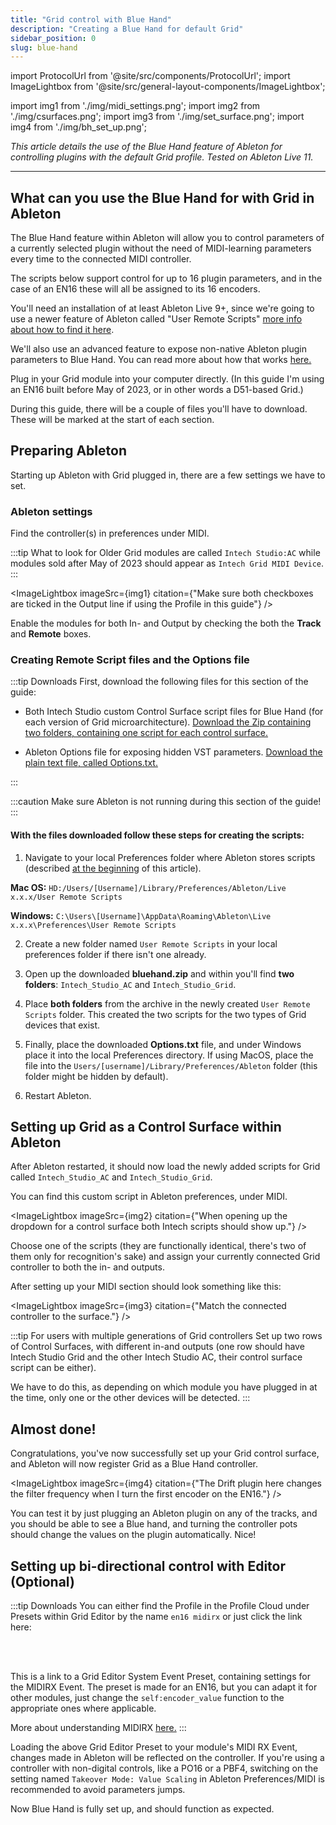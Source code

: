 ```yaml
---
title: "Grid control with Blue Hand"
description: "Creating a Blue Hand for default Grid"
sidebar_position: 0
slug: blue-hand
---
```


import ProtocolUrl from '@site/src/components/ProtocolUrl';
import ImageLightbox from '@site/src/general-layout-components/ImageLightbox';

import img1 from './img/midi_settings.png';
import img2 from './img/csurfaces.png';
import img3 from './img/set_surface.png';
import img4 from './img/bh_set_up.png';

_This article details the use of the Blue Hand feature of Ableton for controlling plugins with the default Grid profile. Tested on Ableton Live 11._

---

## What can you use the Blue Hand for with Grid in Ableton

The Blue Hand feature within Ableton will allow you to control parameters of a currently selected plugin without the need of MIDI-learning parameters every time to the connected MIDI controller.

The scripts below support control for up to 16 plugin parameters, and in the case of an EN16 these will all be assigned to its 16 encoders.

You'll need an installation of at least Ableton Live 9+, since we're going to use a newer feature of Ableton called "User Remote Scripts" [more info about how to find it here](https://help.ableton.com/hc/en-us/articles/206240184-Creating-your-own-Control-Surface-script).

We'll also use an advanced feature to expose non-native Ableton plugin parameters to Blue Hand. You can read more about how that works [here.](https://help.ableton.com/hc/en-us/articles/6003224107292-Options-txt-file)

Plug in your Grid module into your computer directly. (In this guide I'm using an EN16 built before May of 2023, or in other words a D51-based Grid.)

During this guide, there will be a couple of files you'll have to download. These will be marked at the start of each section.

## Preparing Ableton

Starting up Ableton with Grid plugged in, there are a few settings we have to set.

### Ableton settings

Find the controller(s) in preferences under MIDI.

:::tip What to look for
Older Grid modules are called `Intech Studio:AC` while modules sold after May of 2023 should appear as `Intech Grid MIDI Device`.
:::

<ImageLightbox imageSrc={img1} citation={"Make sure both checkboxes are ticked in the Output line if using the Profile in this guide"} />

Enable the modules for both In- and Output by checking the both the **Track** and **Remote** boxes.

### Creating Remote Script files and the Options file

:::tip Downloads
First, download the following files for this section of the guide:

- Both Intech Studio custom Control Surface script files for Blue Hand (for each version of Grid microarchitecture).
  <a target="_blank" href="/presets/bluehand/bluehand.zip" download="bluehand.zip"> Download the Zip containing two folders, containing one script for each control surface.</a>

- Ableton Options file for exposing hidden VST parameters.
  <a target="_blank" href="/presets/bluehand/Options.txt" download="Options.txt"> Download the plain text file, called Options.txt.</a>

:::

:::caution
Make sure Ableton is not running during this section of the guide!
:::

#### With the files downloaded follow these steps for creating the scripts:

1. Navigate to your local Preferences folder where Ableton stores scripts (described [at the beginning](./blue-hand.md#what-can-you-use-the-blue-hand-for-with-grid-in-ableton) of this article).

**Mac OS:** `HD:/Users/[Username]/Library/Preferences/Ableton/Live x.x.x/User Remote Scripts`

**Windows:** `C:\Users\[Username]\AppData\Roaming\Ableton\Live x.x.x\Preferences\User Remote Scripts`

2. Create a new folder named `User Remote Scripts` in your local preferences folder if there isn't one already.

3. Open up the downloaded **bluehand.zip** and within you'll find **two folders**: `Intech_Studio_AC` and `Intech_Studio_Grid`.

4. Place **both folders** from the archive in the newly created `User Remote Scripts` folder. This created the two scripts for the two types of Grid devices that exist.

5. Finally, place the downloaded **Options.txt** file, and under Windows place it into the local Preferences directory. If using MacOS, place the file into the `Users/[username]/Library/Preferences/Ableton` folder (this folder might be hidden by default).

6. Restart Ableton.

## Setting up Grid as a Control Surface within Ableton

After Ableton restarted, it should now load the newly added scripts for Grid called `Intech_Studio_AC` and `Intech_Studio_Grid`.

You can find this custom script in Ableton preferences, under MIDI.

<ImageLightbox imageSrc={img2} citation={"When opening up the dropdown for a control surface both Intech scripts should show up."} />

Choose one of the scripts (they are functionally identical, there's two of them only for recognition's sake) and assign your currently connected Grid controller to both the in- and outputs.

After setting up your MIDI section should look something like this:

<ImageLightbox imageSrc={img3} citation={"Match the connected controller to the surface."} />

:::tip For users with multiple generations of Grid controllers
Set up two rows of Control Surfaces, with different in-and outputs (one row should have Intech Studio Grid and the other Intech Studio AC, their control surface script can be either).

We have to do this, as depending on which module you have plugged in at the time, only one or the other devices will be detected.
:::

## Almost done!

Congratulations, you've now successfully set up your Grid control surface, and Ableton will now register Grid as a Blue Hand controller.

<ImageLightbox imageSrc={img4} citation={"The Drift plugin here changes the filter frequency when I turn the first encoder on the EN16."} />

You can test it by just plugging an Ableton plugin on any of the tracks, and you should be able to see a Blue hand, and turning the controller pots should change the values on the plugin automatically. Nice!

## Setting up bi-directional control with Editor (Optional)

:::tip Downloads
You can either find the Profile in the Profile Cloud under Presets within Grid Editor by the name `en16 midirx` or just click the link here:

<ProtocolUrl title="Click here to import the EN16 MIDIRX Preset in Editor" protocolUrl="grid-editor://?config-link=mLBGirihSV2BjdZpx5fb"/>

<br></br>

This is a link to a Grid Editor System Event Preset, containing settings for the MIDIRX Event. The preset is made for an EN16, but you can adapt it for other modules, just change the `self:encoder_value` function to the appropriate ones where applicable.

More about understanding MIDIRX [here.](/docs/wiki/more/midi-rx.md)
:::

Loading the above Grid Editor Preset to your module's MIDI RX Event, changes made in Ableton will be reflected on the controller. If you're using a controller with non-digital controls, like a PO16 or a PBF4, switching on the setting named `Takeover Mode: Value Scaling` in Ableton Preferences/MIDI is recommended to avoid parameters jumps.

Now Blue Hand is fully set up, and should function as expected.
